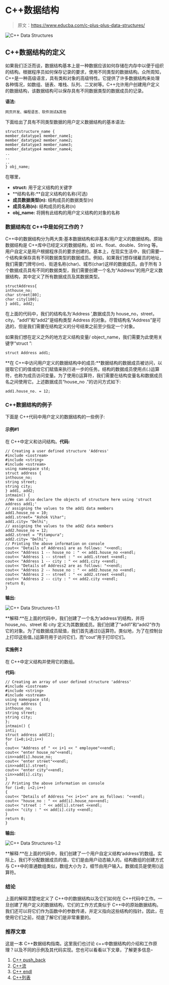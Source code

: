 # C++数据结构

> 原文：<https://www.educba.com/c-plus-plus-data-structures/>

![C++ Data Structures](img/45c289687105667333c094ebd19717c2.png)



## C++数据结构的定义

如果我们泛泛而谈，数据结构基本上是一种数据应该如何存储在内存中以便于组织的结构。根据程序员如何保存记录的要求，使用不同类型的数据结构。众所周知，C++是一种高级语言，具有类和对象的高级特性。它提供了许多数据结构来处理各种情况，如数组、链表、堆栈、队列、二叉树等。C++允许用户创建用户定义的数据结构，该数据结构可以保存具有不同数据类型的数据成员的记录。

**语法:**

<small>网页开发、编程语言、软件测试&其他</small>

下面给出了具有不同类型数据的用户定义数据结构的基本语法:

```
structstructure_name {
member_datatype1 member_name1;
member_datatype2 member_name2;
member_datatype3 member_name3;
member_datatype4 member_name4;
..
..
..
} obj_name;
```

在哪里，

*   **struct:** 用于定义结构的关键字
*   **结构名称:**自定义结构的名称(可选)
*   **成员数据类型(n):** 结构成员的数据类型(n)
*   **成员名称(n):** 结构成员的名称(n)
*   **obj_name:** 将拥有此结构的用户定义结构的对象的名称

### 数据结构在 C++中是如何工作的？

C++中的数据结构分为两大类:基本数据结构和非基本/用户定义的数据结构。原始数据结构是 C++库中已经定义的数据结构，如 int、float、double、String 等。用户自定义是用户根据程序员的要求创建的。基本上，在现实生活中，我们需要一个结构来保存具有不同数据类型的数据成员。例如，如果我们想存储雇员的地址，我们需要门牌号(int)、街道名称(char)、城市(char)这样的数据成员。由于所有 3 个数据成员具有不同的数据类型，我们需要创建一个名为“Address”的用户定义数据结构，其中定义了所有数据成员及其数据类型。

```
structAddress{
inthouse_no;
char street[80];
char city[180];
} add1, add2;
```

在上面的代码中，我们的结构名为‘Address ’,数据成员为 house_no，street，city。“add1”和“add2”是结构类型 Address 的对象。尽管结构名“Address”是可选的，但是我们需要在结构定义的分号结束之前至少指定一个对象。

如果我们想在定义之外的地方定义结构变量/ object_name，我们需要为此使用关键字“struct ”:

```
struct Address add1;
```

**在 C++中访问用户定义的数据结构中的成员:**数据结构的数据成员被访问，以提取它们的值或给它们赋值来执行进一步的任务。结构的数据成员使用点(.)运算符，也称为成员访问变量。为了使用()运算符，我们需要在结构变量名和数据成员名之间使用它。上述数据成员“house_no .”的访问方式如下:

```
add1.house_no. = 12;
```

### C++数据结构的例子

下面是 C++代码中用户定义的数据结构的一些例子:

#### 示例#1

在 C++中定义和访问结构。**代码:**

```
// Creating a user defined structure 'Address'
#include <iostream>
#include <string>
#include <sstream>
using namespace std;
struct address {
inthouse_no;
string street;
string city;
} add1, add2;
intmain() {
//We can also declare the objects of structure here using 'struct address add1;'
// assigning the values to the add1 data members
add1.house_no = 10;
add1.street= "Ashok Vihar";
add1.city= "Delhi";
// assigning the values to the add2 data members
add2.house_no = 12;
add2.street = "Pitampura";
add2.city= "Delhi";
// Printing the above information on console
cout<< "Details of Address1 are as follows: "<<endl;
cout<< "Address 1 -- house_no : " << add1.house_no <<endl;
cout<< "Address 1 -- street : " << add1.street <<endl;
cout<< "Address 1 -- city : " << add1.city <<endl;
cout<< "Details of Address2 are as follows: "<<endl;
cout<< "Address 2 -- house_no : " << add2.house_no <<endl;
cout<< "Address 2 -- street : " << add2.street <<endl;
cout<< "Address 2 -- city : " << add2.city <<endl;
return 0;
}
```

**输出:**

![C++ Data Structures-1.1](img/f2493fccceddfb40adc2526155ab4919.png)



**解释:**在上面的代码中，我们创建了一个名为‘address’的结构，并将 house_no、street 和 city 定义为其数据成员。我们创建了“add1”和“add2”作为它的对象。为了给数据成员赋值，我们首先通过()运算符。类似地，为了在控制台上打印这些值。)运算符用于访问它们，而“cout”用于打印它们。

#### 实施例 2

在 C++中定义结构并使用它的数组。

**代码:**

```
// Creating an array of user defined structure 'address'
#include <iostream>
#include <string>
#include <sstream>
using namespace std;
struct address {
inthouse_no;
string street;
string city;
};
intmain() {
inti;
struct address add[2];
for (i=0;i<2;i++)
{
cout<< "Address of " << i+1 << " employee"<<endl;
cout<< "enter house_no"<<endl;
cin>>add[i].house_no;
cout<< "enter street"<<endl;
cin>>add[i].street;
cout<< "enter city"<<endl;
cin>>add[i].city;
}
// Printing the above information on console
for (i=0; i<2;i++)
{
cout<< "Details of Address "<< i+1<<" are as follows: "<<endl;
cout<< "house_no : " << add[i].house_no<<endl;
cout<< "street : " << add[i].street <<endl;
cout<< "city : " << add[i].city <<endl;
}
return 0;
}
```

**输出:**

![C++ Data Structures-1.2](img/e26a87828c51f303888dbdfd04872a0c.png)



**解释:**在上面的代码中，我们创建了一个用户自定义结构‘address’的数组。实际上，我们不分配数据成员的值，它们是由用户动态输入的。结构数组的创建方式与 C++中的普通数组类似，数组大小为 2，细节由用户输入。数据成员是使用()运算符。

### 结论

上面的解释清楚地定义了 C++中的数据结构以及它们如何在 C++代码中工作。一旦创建了用户定义的数据结构，它们的工作方式类似于 C++中的原始数据结构。我们还可以将它们作为函数中的参数传递，并定义指向这些结构的指针。因此，在使用它们之前，彻底了解它们是非常重要的。

### 推荐文章

这是一本 C++数据结构指南。这里我们也讨论 c++中数据结构的介绍和工作原理？以及不同的示例及其代码实现。您也可以看看以下文章，了解更多信息–

1.  [C++ push_back](https://www.educba.com/c-plus-plus-push_back/)
2.  [C++流](https://www.educba.com/c-plus-plus-stream/)
3.  [C++ endl](https://www.educba.com/c-plus-plus-endl/)
4.  [C++列表](https://www.educba.com/c-plus-plus-list/)





